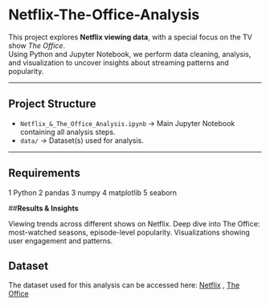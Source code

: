 # Netflix-The-Office-Analysis

This project explores **Netflix viewing data**, with a special focus on the TV show *The Office*.  
Using Python and Jupyter Notebook, we perform data cleaning, analysis, and visualization to uncover insights about streaming patterns and popularity.

---

##  Project Structure
- `Netflix_&_The_Office_Analysis.ipynb` → Main Jupyter Notebook containing all analysis steps.
- `data/` → Dataset(s) used for analysis.

---
## Requirements
1 Python 
2 pandas
3 numpy
4 matplotlib
5 seaborn

##**Results & Insights**

Viewing trends across different shows on Netflix.
Deep dive into The Office: most-watched seasons, episode-level popularity.
Visualizations showing user engagement and patterns.

## **Dataset**
The dataset used for this analysis can be accessed here: 
[Netflix]( https://1drv.ms/x/c/bbc9122cbd16653f/EfEsySB1j-xLmIzEnwvbwEsBPGLf3TTJSzz2ZRgk0tRgXw?e=M4XLoG)
,
[The Office]( https://1drv.ms/x/c/bbc9122cbd16653f/EQORestGok5BtZVqUkq7dtAB6Qo6v8zq4GTQHnoAgaLAJw?e=XMQIYG)




